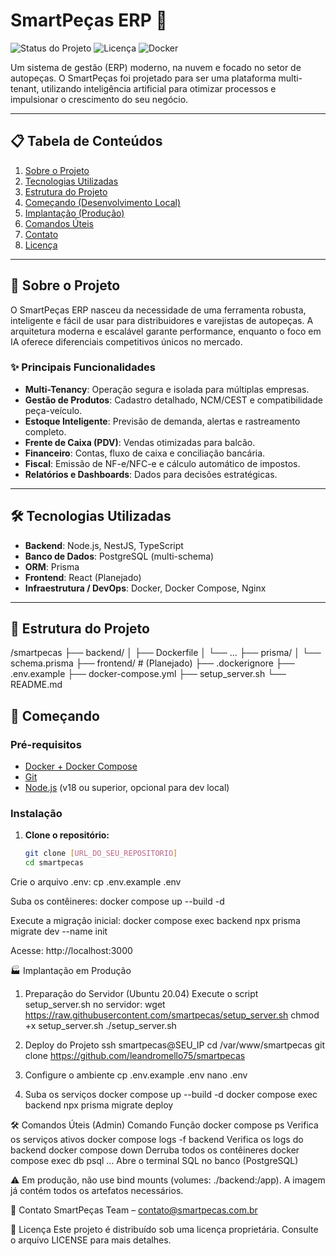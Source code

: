 # SmartPeças ERP 🚗

![Status do Projeto](https://img.shields.io/badge/status-em%20desenvolvimento-yellowgreen)
![Licença](https://img.shields.io/badge/licen%C3%A7a-propriet%C3%A1ria-red)
![Docker](https://img.shields.io/badge/docker-ready-blue)

Um sistema de gestão (ERP) moderno, na nuvem e focado no setor de autopeças. O SmartPeças foi projetado para ser uma plataforma multi-tenant, utilizando inteligência artificial para otimizar processos e impulsionar o crescimento do seu negócio.

---

## 📋 Tabela de Conteúdos

1. [Sobre o Projeto](#-sobre-o-projeto)
2. [Tecnologias Utilizadas](#-tecnologias-utilizadas)
3. [Estrutura do Projeto](#-estrutura-do-projeto)
4. [Começando (Desenvolvimento Local)](#-começando)
5. [Implantação (Produção)](#-implantação-em-produção)
6. [Comandos Úteis](#-comandos-úteis-admin)
7. [Contato](#-contato)
8. [Licença](#-licença)

---

## 🚀 Sobre o Projeto

O SmartPeças ERP nasceu da necessidade de uma ferramenta robusta, inteligente e fácil de usar para distribuidores e varejistas de autopeças. A arquitetura moderna e escalável garante performance, enquanto o foco em IA oferece diferenciais competitivos únicos no mercado.

### ✨ Principais Funcionalidades

* **Multi-Tenancy**: Operação segura e isolada para múltiplas empresas.
* **Gestão de Produtos**: Cadastro detalhado, NCM/CEST e compatibilidade peça-veículo.
* **Estoque Inteligente**: Previsão de demanda, alertas e rastreamento completo.
* **Frente de Caixa (PDV)**: Vendas otimizadas para balcão.
* **Financeiro**: Contas, fluxo de caixa e conciliação bancária.
* **Fiscal**: Emissão de NF-e/NFC-e e cálculo automático de impostos.
* **Relatórios e Dashboards**: Dados para decisões estratégicas.

---

## 🛠️ Tecnologias Utilizadas

* **Backend**: Node.js, NestJS, TypeScript
* **Banco de Dados**: PostgreSQL (multi-schema)
* **ORM**: Prisma
* **Frontend**: React (Planejado)
* **Infraestrutura / DevOps**: Docker, Docker Compose, Nginx

---

## 📂 Estrutura do Projeto

/smartpecas
   ├── backend/
   │ ├── Dockerfile
   │ └── ...
   ├── prisma/
   │ └── schema.prisma
   ├── frontend/ # (Planejado)
   ├── .dockerignore
   ├── .env.example
   ├── docker-compose.yml
   ├── setup_server.sh
   └── README.md

## 🏁 Começando

### Pré-requisitos

* [Docker + Docker Compose](https://docs.docker.com/engine/install/)
* [Git](https://git-scm.com/)
* [Node.js](https://nodejs.org/) (v18 ou superior, opcional para dev local)

### Instalação

1. **Clone o repositório:**
   ```bash
   git clone [URL_DO_SEU_REPOSITORIO]
   cd smartpecas
Crie o arquivo .env:
cp .env.example .env

Suba os contêineres:
docker compose up --build -d

Execute a migração inicial:
docker compose exec backend npx prisma migrate dev --name init

Acesse:
http://localhost:3000

🏭 Implantação em Produção
1. Preparação do Servidor (Ubuntu 20.04)
Execute o script setup_server.sh no servidor:
wget https://raw.githubusercontent.com/smartpecas/setup_server.sh
chmod +x setup_server.sh
./setup_server.sh

2. Deploy do Projeto
ssh smartpecas@SEU_IP
cd /var/www/smartpecas
git clone https://github.com/leandromello75/smartpecas

3. Configure o ambiente
cp .env.example .env
nano .env

4. Suba os serviços
docker compose up --build -d
docker compose exec backend npx prisma migrate deploy

🛠️ Comandos Úteis (Admin)
Comando	Função
docker compose ps	Verifica os serviços ativos
docker compose logs -f backend	Verifica os logs do backend
docker compose down	Derruba todos os contêineres
docker compose exec db psql ...	Abre o terminal SQL no banco (PostgreSQL)

⚠️ Em produção, não use bind mounts (volumes: ./backend:/app). A imagem já contém todos os artefatos necessários.

📧 Contato
SmartPeças Team – contato@smartpecas.com.br

📄 Licença
Este projeto é distribuído sob uma licença proprietária.
Consulte o arquivo LICENSE para mais detalhes.
